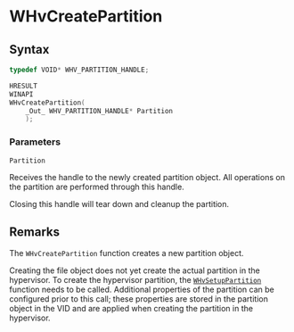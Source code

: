 # WHvCreatePartition

## Syntax

```C
typedef VOID* WHV_PARTITION_HANDLE;

HRESULT
WINAPI
WHvCreatePartition(
    _Out_ WHV_PARTITION_HANDLE* Partition
    );
```

### Parameters

`Partition`

Receives the handle to the newly created partition object. All operations on the partition are performed through this handle.

Closing this handle will tear down and cleanup the partition.
  

## Remarks

The `WHvCreatePartition` function creates a new partition object.

Creating the file object does not yet create the actual partition in the hypervisor. To create the hypervisor partition, the [`WHvSetupPartition`](WhvSetupPartition.md) function needs to be called. Additional properties of the partition can be configured prior to this call; these properties are stored in the partition object in the VID and are applied when creating the partition in the hypervisor.
